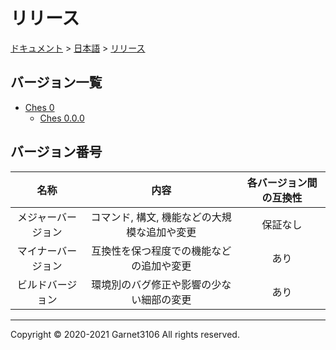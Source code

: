 # リリース

[ドキュメント](../../index.md) > [日本語](../index.md) > [リリース](./index.md)

## バージョン一覧

- [Ches 0](./ches0/index.md)
    - [Ches 0.0.0](./ches0/versions/0.0.0/index.md)

## バージョン番号

|名称|内容|各バージョン間の互換性|
|:-:|:-:|:-:|
|メジャーバージョン|コマンド, 構文, 機能などの大規模な追加や変更|保証なし|
|マイナーバージョン|互換性を保つ程度での機能などの追加や変更|あり|
|ビルドバージョン|環境別のバグ修正や影響の少ない細部の変更|あり|

---

Copyright © 2020-2021 Garnet3106 All rights reserved.
